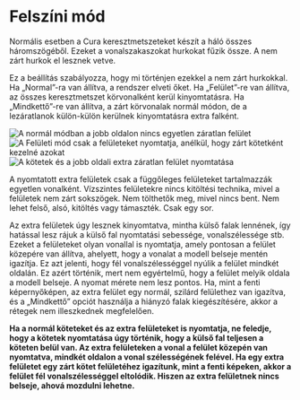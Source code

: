 # Felszíni mód

Normális esetben a Cura keresztmetszeteket készít a háló összes háromszögéből. Ezeket a vonalszakaszokat hurkokat fűzik össze. A nem zárt hurkok el lesznek vetve.

Ez a beállítás szabályozza, hogy mi történjen ezekkel a nem zárt hurkokkal. Ha „Normal”-ra van állítva, a rendszer elveti őket. Ha „Felület”-re van állítva, az összes keresztmetszet körvonalként kerül kinyomtatásra. Ha „Mindkettő”-re van állítva, a zárt körvonalak normál módon, de a lezáratlanok külön-külön kerülnek kinyomtatásra extra falként.

<!--screenshot {
"image_path": "magic_mesh_surface_mode_normal.png",
"models": [{"script": "extra_surface.py"}],
"camera_position": [66, 129, 124],
"settings": {
    "magic_mesh_surface_mode": "normal"
},
"colours": 32
}-->

<!--screenshot {
"image_path": "magic_mesh_surface_mode_surface.png",
"models": [{"script": "extra_surface.py"}],
"camera_position": [66, 129, 124],
"settings": {
    "magic_mesh_surface_mode": "surface"
},
"colours": 32
}-->

<!--screenshot {
"image_path": "magic_mesh_surface_mode_both.png",
"models": [{"script": "extra_surface.py"}],
"camera_position": [66, 129, 124],
"settings": {
    "magic_mesh_surface_mode": "both"
},
"colours": 32
}-->

![A normál módban a jobb oldalon nincs egyetlen záratlan felület](../images/magic_mesh_surface_mode_normal.png)![A Felületi mód csak a felületeket nyomtatja, anélkül, hogy zárt kötetként kezelné azokat](../images/magic_mesh_surface_mode_surface.png)![A kötetek és a jobb oldali extra záratlan felület nyomtatása](../images/magic_mesh_surface_mode_both.png)

A nyomtatott extra felületek csak a függőleges felületeket tartalmazzák egyetlen vonalként. Vízszintes felületekre nincs kitöltési technika, mivel a felületek nem zárt sokszögek. Nem tölthetők meg, mivel nincs bent. Nem lehet felső, alsó, kitöltés vagy támaszték. Csak egy sor.

Az extra felületek úgy lesznek kinyomtatva, mintha külső falak lennének, így hatással lesz rájuk a külső fal nyomtatási sebessége, vonalszélessége stb. Ezeket a felületeket olyan vonallal is nyomtatja, amely pontosan a felület közepére van állítva, ahelyett, hogy a vonalat a modell belseje mentén igazítja. Ez azt jelenti, hogy fél vonalszélességgel nyúlik a felület mindkét oldalán. Ez azért történik, mert nem egyértelmű, hogy a felület melyik oldala a modell belseje. A nyomat mérete nem lesz pontos. Ha, mint a fenti képernyőképen, az extra felület egy normál, szilárd felülethez van igazítva, és a „Mindkettő” opciót használja a hiányzó falak kiegészítésére, akkor a rétegek nem illeszkednek megfelelően.

**Ha a normál köteteket és az extra felületeket is nyomtatja, ne feledje, hogy a kötetek nyomtatása úgy történik, hogy a külső fal teljesen a köteten belül van. Az extra felületeken a vonal a felület közepén van nyomtatva, mindkét oldalon a vonal szélességének felével. Ha egy extra felületet egy zárt kötet felületéhez igazítunk, mint a fenti képeken, akkor a felület fél vonalszélességgel eltolódik. Hiszen az extra felületnek nincs belseje, ahová mozdulni lehetne.**
